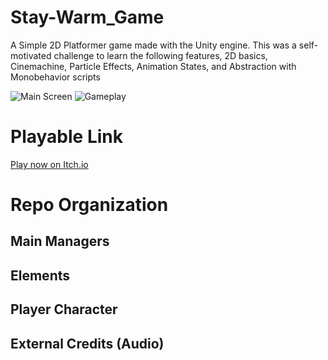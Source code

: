 # Stay-Warm_Game
A Simple 2D Platformer game made with the Unity engine. This was a self-motivated challenge to learn the following features, 2D basics, Cinemachine, Particle Effects, Animation States, and Abstraction with Monobehavior scripts

![Main Screen](http://i.imgur.com/ufqWTA5.png)
![Gameplay](http://irenehmayor.me/images/sw_move.png)



# Playable Link

[Play now on Itch.io](https://ihmayor.itch.io/stay-warm-01) 

# Repo Organization


## Main Managers

## Elements

## Player Character 

## External Credits (Audio)
